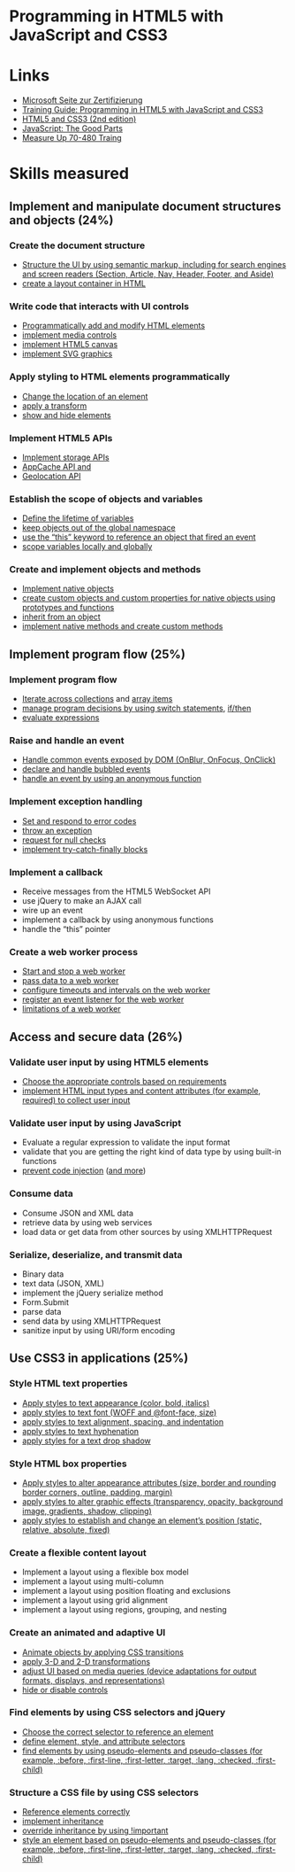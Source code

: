 Programming in HTML5 with JavaScript and CSS3
======

# Links
* [Microsoft Seite zur Zertifizierung](http://www.microsoft.com/learning/en-us/exam-70-480.aspx)
* [Training Guide: Programming in HTML5 with JavaScript and CSS3](http://shop.oreilly.com/product/0790145371133.do)
* [HTML5 and CSS3 (2nd edition)](http://pragprog.com/book/bhh52e/html5-and-css3)
* [JavaScript: The Good Parts](http://shop.oreilly.com/product/9780596517748.do)
* [Measure Up 70-480 Traing](http://www.measureup.com/70-480-Programming-in-HTML5-with-JavaScript-and-CSS3-P4900.aspx)


# Skills measured

## Implement and manipulate document structures and objects (24%)

### Create the document structure
* [Structure the UI by using semantic markup, including for search engines and screen readers (Section, Article, Nav, Header, Footer, and Aside)](./HTML5/ui_structure_with_aria.html)
* [create a layout container in HTML](./HTML5/ui_structure_with_aria.html)


### Write code that interacts with UI controls
* [Programmatically add and modify HTML elements](./JavaScript/add_html_elements.html)
* [implement media controls](./HTML5/media_controls.html)
* [implement HTML5 canvas](./HTML5/canvas.html) 
* [implement SVG graphics](./HTML5/svg.html)


### Apply styling to HTML elements programmatically
* [Change the location of an element](./CSS/transform_elements.html)
* [apply a transform](./CSS/transform_elements.html)
* [show and hide elements](./CSS/transform_elements.html)


### Implement HTML5 APIs
* [Implement storage APIs ](./HTML5/storage.html)
* [AppCache API and ](http://www.html5rocks.com/de/tutorials/appcache/beginner/)
* [Geolocation API](geolocation.html)


### Establish the scope of objects and variables
* [Define the lifetime of variables](http://stackoverflow.com/questions/762011/javascript-let-keyword-vs-var-keyword)
* [keep objects out of the global namespace](http://www.jimmycuadra.com/posts/organizing-javascript-with-namespaces-and-function-prototypes)
* [use the “this” keyword to reference an object that fired an event](https://learn.jquery.com/javascript-101/this-keyword/)
* [scope variables locally and globally](http://stackoverflow.com/questions/762011/javascript-let-keyword-vs-var-keyword)


### Create and implement objects and methods
* [Implement native objects](http://msdn.microsoft.com/en-us/library/zbbaddzd(v=vs.94).aspx)
* [create custom objects and custom properties for native objects using prototypes and functions](http://msdn.microsoft.com/en-us/library/hh924508(v=vs.94).aspx)
* [inherit from an object](https://developer.mozilla.org/en-US/docs/Web/JavaScript/Introduction_to_Object-Oriented_JavaScript)
* [implement native methods and create custom methods](https://developer.mozilla.org/en-US/docs/Web/JavaScript/Introduction_to_Object-Oriented_JavaScript)



## Implement  program flow (25%)

### Implement program flow
* [Iterate across collections](http://msdn.microsoft.com/en-us/library/dn479050(v=vs.94).aspx) and [array items](http://msdn.microsoft.com/en-us/library/5kh4af6c(v=vs.94).aspx)
* [manage program decisions by using switch statements](http://msdn.microsoft.com/de-de/library/hzc6t81t(v=vs.94).aspx), [if/then](http://www.tutorialspoint.com/javascript/javascript_ifelse.htm)
* [evaluate expressions](https://developer.mozilla.org/en-US/docs/Web/JavaScript/Reference/Global_Objects/eval)


### Raise and handle an event
* [Handle common events exposed by DOM (OnBlur, OnFocus, OnClick)](./JavaScript/common_events.html)
* [declare and handle bubbled events](http://javascript.info/tutorial/bubbling-and-capturing)
* [handle an event by using an anonymous function](./JavaScript/common_events.html)


### Implement exception handling
* [Set and respond to error codes](http://www.tutorialspoint.com/javascript/javascript_error_handling.htm)
* [throw an exception](http://msdn.microsoft.com/de-de/library/85fscz6h(v=vs.94).aspx)
* [request for null checks](http://stackoverflow.com/questions/801032/why-is-null-an-object-and-whats-the-difference-between-null-and-undefined)
* [implement try-catch-finally blocks](http://msdn.microsoft.com/de-de/library/4yahc5d8(v=vs.94).aspx)


### Implement a callback
* Receive messages from the HTML5 WebSocket API
* use jQuery to make an AJAX call
* wire up an event
* implement a callback by using anonymous functions
* handle the “this” pointer


### Create a web worker process
* [Start and stop a web worker](http://www.html5rocks.com/de/tutorials/workers/basics/)
* [pass data to a web worker](http://www.html5rocks.com/de/tutorials/workers/basics/)
* [configure timeouts and intervals on the web worker](http://www.html5rocks.com/de/tutorials/workers/basics/)
* [register an event listener for the web worker](http://www.html5rocks.com/de/tutorials/workers/basics/)
* [limitations of a web worker](http://www.html5rocks.com/de/tutorials/workers/basics/)




## Access and secure data (26%)

### Validate user input by using HTML5 elements
* [Choose the appropriate controls based on requirements](./HTML5/form.html)
* [implement HTML input types and content attributes (for example, required) to collect user input](./HTML5/form.html)


### Validate user input by using JavaScript
* Evaluate a regular expression to validate the input format
* validate that you are getting the right kind of data type by using built-in functions
* [prevent code injection](https://www.owasp.org/index.php/XSS_Filter_Evasion_Cheat_Sheet) ([and more](http://blog.stackoverflow.com/2008/06/safe-html-and-xss/))


### Consume data
* Consume JSON and XML data
* retrieve data by using web services
* load data or get data from other sources by using XMLHTTPRequest


### Serialize, deserialize, and transmit data
* Binary data
* text data (JSON, XML)
* implement the jQuery serialize method
* Form.Submit
* parse data 
* send data by using XMLHTTPRequest
* sanitize input by using URI/form encoding


## Use CSS3 in applications (25%)

### Style HTML text properties
* [Apply styles to text appearance (color, bold, italics)](./CSS/textmodifications.html)
* [apply styles to text font (WOFF and @font-face, size)](./CSS/woff.html)
* [apply styles to text alignment, spacing, and indentation](./CSS/textmodifications.html)
* [apply styles to text hyphenation](./CSS/textmodifications.html)
* [apply styles for a text drop shadow](./CSS/shadow.html)


### Style HTML box properties
* [Apply styles to alter appearance attributes (size, border and rounding border corners, outline, padding, margin)](./CSS/boxes.html)
* [apply styles to alter graphic effects (transparency, opacity, background image, gradients, shadow, clipping)](./CSS/shadow.html)
* [apply styles to establish and change an element’s position (static, relative, absolute, fixed)](./CSS/boxes.html)


### Create a flexible content layout
* Implement a layout using a flexible box model
* implement a layout using multi-column
* implement a layout using position floating and exclusions
* implement a layout using grid alignment
* implement a layout using regions, grouping, and nesting


### Create an animated and adaptive UI
* [Animate objects by applying CSS transitions](./CSS/transform_elements.html)
* [apply 3-D and 2-D transformations](http://desandro.github.io/3dtransforms/)
* [adjust UI based on media queries (device adaptations for output formats, displays, and representations)](./HTML5/media_query.html)
* [hide or disable controls](./CSS/transform_elements.html)


### Find elements by using CSS selectors and jQuery
* [Choose the correct selector to reference an element](./CSS/CSS_selectors_in_jQuery.md)
* [define element, style, and attribute selectors](./CSS/CSS_selectors_in_jQuery.md)
* [find elements by using pseudo-elements and pseudo-classes (for example, :before, :first-line, :first-letter, :target, :lang, :checked, :first-child)](./CSS/tablelayout.html)


### Structure a CSS file by using CSS selectors
* [Reference elements correctly](http://www.htmlhelp.com/reference/css/structure.html)
* [implement inheritance](./CSS/inherit.html)
* [override inheritance by using !important](./CSS/inherit.html)
* [style an element based on pseudo-elements and pseudo-classes (for example, :before, :first-line, :first-letter, :target, :lang, :checked, :first-child)](./CSS/tablelayout.html)

